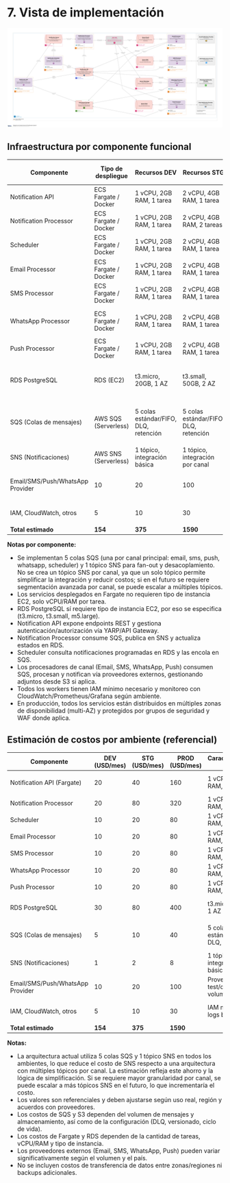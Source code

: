 # 7. Vista de implementación

![Diagrama de Despliegue](/diagrams/notification_system_deployment.png)

## Infraestructura por componente funcional

| Componente              | Tipo de despliegue         | Recursos DEV                | Recursos STG                | Recursos PROD               | Dependencias principales                | Escalado y alta disponibilidad |
|-------------------------|----------------------------|-----------------------------|-----------------------------|-----------------------------|-----------------------------------------|-------------------------------|
| Notification API        | ECS Fargate / Docker       | 1 vCPU, 2GB RAM, 1 tarea    | 2 vCPU, 4GB RAM, 1 tarea    | 4 vCPU, 8GB RAM, 2+ tareas, ALB | SQS, RDS, S3, YARP, IAM                | Autoescalado, ALB, multi-AZ   |
| Notification Processor  | ECS Fargate / Docker       | 1 vCPU, 2GB RAM, 1 tarea    | 2 vCPU, 4GB RAM, 2 tareas   | 4 vCPU, 8GB RAM, 4+ tareas         | SQS, SNS, RDS, S3, IAM                 | Autoescalado, multi-AZ        |
| Scheduler               | ECS Fargate / Docker       | 1 vCPU, 2GB RAM, 1 tarea    | 2 vCPU, 4GB RAM, 1 tarea    | 4 vCPU, 8GB RAM, 2+ tareas         | RDS, SQS, IAM                          | Autoescalado, multi-AZ        |
| Email Processor         | ECS Fargate / Docker       | 1 vCPU, 2GB RAM, 1 tarea    | 2 vCPU, 4GB RAM, 1 tarea    | 4 vCPU, 8GB RAM, 2+ tareas         | SQS, SNS, RDS, S3, Email Provider, IAM | Autoescalado, multi-AZ        |
| SMS Processor           | ECS Fargate / Docker       | 1 vCPU, 2GB RAM, 1 tarea    | 2 vCPU, 4GB RAM, 1 tarea    | 4 vCPU, 8GB RAM, 2+ tareas         | SQS, SNS, RDS, SMS Provider, IAM       | Autoescalado, multi-AZ        |
| WhatsApp Processor      | ECS Fargate / Docker       | 1 vCPU, 2GB RAM, 1 tarea    | 2 vCPU, 4GB RAM, 1 tarea    | 4 vCPU, 8GB RAM, 2+ tareas         | SQS, SNS, RDS, S3, WhatsApp Provider, IAM | Autoescalado, multi-AZ    |
| Push Processor          | ECS Fargate / Docker       | 1 vCPU, 2GB RAM, 1 tarea    | 2 vCPU, 4GB RAM, 1 tarea    | 4 vCPU, 8GB RAM, 2+ tareas         | SQS, SNS, RDS, S3, Push Provider, IAM  | Autoescalado, multi-AZ        |
| RDS PostgreSQL          | RDS (EC2)                  | t3.micro, 20GB, 1 AZ        | t3.small, 50GB, 2 AZ        | m5.large, 200GB, multi-AZ          | API, Processor, Scheduler, Canal Processors | Multi-AZ, backups automáticos |
| SQS (Colas de mensajes)     | AWS SQS (Serverless)         | 5 colas estándar/FIFO, DLQ, retención  | 5 colas estándar/FIFO, DLQ, retención  | 5 colas estándar/FIFO, DLQ, retención, colas por canal/tipo | IAM, integración con ECS, SNS, RDS | Autoescalado, alta disponibilidad, tolerancia a fallos |
| SNS (Notificaciones)        | AWS SNS (Serverless)         | 1 tópico, integración básica | 1 tópico, integración por canal | 1 tópico, integración avanzada | IAM, integración con SQS | Autoescalado, alta disponibilidad |
| Email/SMS/Push/WhatsApp Provider | 10        | 20            | 100           | Proveedor test/dev, bajo volumen | Proveedor test/stg, volumen medio | Proveedor productivo, alto volumen |
| IAM, CloudWatch, otros      | 5             | 10            | 30            | IAM mínimo, logs básicos | IAM mínimo, logs y métricas | IAM mínimo, logs, métricas, alertas |
| **Total estimado**          | **154**        | **375**        | **1590**      |                         |                         |                         |

**Notas por componente:**

- Se implementan 5 colas SQS (una por canal principal: email, sms, push, whatsapp, scheduler) y 1 tópico SNS para fan-out y desacoplamiento. No se crea un tópico SNS por canal, ya que un solo tópico permite simplificar la integración y reducir costos; si en el futuro se requiere segmentación avanzada por canal, se puede escalar a múltiples tópicos.
- Los servicios desplegados en Fargate no requieren tipo de instancia EC2, solo vCPU/RAM por tarea.
- RDS PostgreSQL sí requiere tipo de instancia EC2, por eso se especifica (t3.micro, t3.small, m5.large).
- Notification API expone endpoints REST y gestiona autenticación/autorización vía YARP/API Gateway.
- Notification Processor consume SQS, publica en SNS y actualiza estados en RDS.
- Scheduler consulta notificaciones programadas en RDS y las encola en SQS.
- Los procesadores de canal (Email, SMS, WhatsApp, Push) consumen SQS, procesan y notifican vía proveedores externos, gestionando adjuntos desde S3 si aplica.
- Todos los workers tienen IAM mínimo necesario y monitoreo con CloudWatch/Prometheus/Grafana según ambiente.
- En producción, todos los servicios están distribuidos en múltiples zonas de disponibilidad (multi-AZ) y protegidos por grupos de seguridad y WAF donde aplica.

## Estimación de costos por ambiente (referencial)

| Componente                  | DEV (USD/mes) | STG (USD/mes) | PROD (USD/mes) | Características DEV | Características STG | Características PROD |
|-----------------------------|---------------|---------------|---------------|---------------------|---------------------|---------------------|
| Notification API (Fargate)  | 20            | 40            | 160           | 1 vCPU, 2GB RAM, 1 tarea | 2 vCPU, 4GB RAM, 1 tarea | 4 vCPU, 8GB RAM, 2+ tareas, ALB |
| Notification Processor      | 20            | 80            | 320           | 1 vCPU, 2GB RAM, 1 tarea | 2 vCPU, 4GB RAM, 2 tareas | 4 vCPU, 8GB RAM, 4+ tareas |
| Scheduler                   | 10            | 20            | 80            | 1 vCPU, 2GB RAM, 1 tarea | 2 vCPU, 4GB RAM, 1 tarea | 4 vCPU, 8GB RAM, 2+ tareas |
| Email Processor             | 10            | 20            | 80            | 1 vCPU, 2GB RAM, 1 tarea | 2 vCPU, 4GB RAM, 1 tarea | 4 vCPU, 8GB RAM, 2+ tareas |
| SMS Processor               | 10            | 20            | 80            | 1 vCPU, 2GB RAM, 1 tarea | 2 vCPU, 4GB RAM, 1 tarea | 4 vCPU, 8GB RAM, 2+ tareas |
| WhatsApp Processor          | 10            | 20            | 80            | 1 vCPU, 2GB RAM, 1 tarea | 2 vCPU, 4GB RAM, 1 tarea | 4 vCPU, 8GB RAM, 2+ tareas |
| Push Processor              | 10            | 20            | 80            | 1 vCPU, 2GB RAM, 1 tarea | 2 vCPU, 4GB RAM, 1 tarea | 4 vCPU, 8GB RAM, 2+ tareas |
| RDS PostgreSQL              | 30            | 80            | 400           | t3.micro, 20GB, 1 AZ | t3.small, 50GB, 2 AZ | m5.large, 200GB, multi-AZ |
| SQS (Colas de mensajes)     | 5             | 10            | 40            | 5 colas estándar/FIFO, DLQ, retención | 5 colas estándar/FIFO, DLQ, retención | 5 colas estándar/FIFO, DLQ, retención, por canal/tipo |
| SNS (Notificaciones)        | 1             | 2             | 8            | 1 tópico, integración básica | 1 tópico, integración por canal | 1 tópico, integración avanzada |
| Email/SMS/Push/WhatsApp Provider | 10        | 20            | 100           | Proveedor test/dev, bajo volumen | Proveedor test/stg, volumen medio | Proveedor productivo, alto volumen |
| IAM, CloudWatch, otros      | 5             | 10            | 30            | IAM mínimo, logs básicos | IAM mínimo, logs y métricas | IAM mínimo, logs, métricas, alertas |
| **Total estimado**          | **154**        | **375**        | **1590**      |                         |                         |                         |

**Notas:**

- La arquitectura actual utiliza 5 colas SQS y 1 tópico SNS en todos los ambientes, lo que reduce el costo de SNS respecto a una arquitectura con múltiples tópicos por canal. La estimación refleja este ahorro y la lógica de simplificación. Si se requiere mayor granularidad por canal, se puede escalar a más tópicos SNS en el futuro, lo que incrementaría el costo.
- Los valores son referenciales y deben ajustarse según uso real, región y acuerdos con proveedores.
- Los costos de SQS y S3 dependen del volumen de mensajes y almacenamiento, así como de la configuración (DLQ, versionado, ciclo de vida).
- Los costos de Fargate y RDS dependen de la cantidad de tareas, vCPU/RAM y tipo de instancia.
- Los proveedores externos (Email, SMS, WhatsApp, Push) pueden variar significativamente según el volumen y el país.
- No se incluyen costos de transferencia de datos entre zonas/regiones ni backups adicionales.

